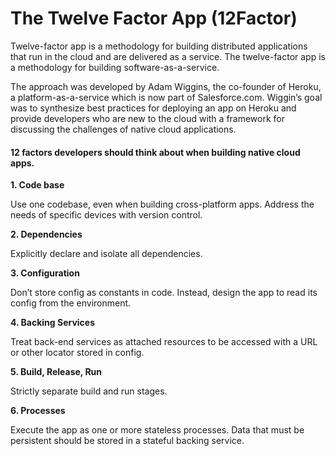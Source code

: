 
# The Twelve Factor App (12Factor)

  Twelve-factor app is a methodology for building distributed applications that run in the cloud and are delivered as a service.
  The twelve-factor app is a methodology for building software-as-a-service.

  The approach was developed by Adam Wiggins, the co-founder of Heroku, a platform-as-a-service which is now part of Salesforce.com. Wiggin’s goal was to synthesize best practices for deploying an app on Heroku and provide developers who are new to the cloud with a framework for discussing the challenges of native cloud applications.


  #### 12 factors developers should think about when building native cloud apps.

  **1.  Code base**

  Use one codebase, even when building cross-platform apps. Address the needs of specific devices with version control.

  **2.  Dependencies**

  Explicitly declare and isolate all dependencies.

  **3.  Configuration**

  Don’t store config as constants in code. Instead, design the app to read its config from the environment.

  **4.  Backing Services**

  Treat back-end services as attached resources to be accessed with a URL or other locator stored in config.

  **5.  Build, Release, Run**

  Strictly separate build and run stages.

  **6.  Processes**

  Execute the app as one or more stateless processes. Data that must be persistent should be stored in a stateful backing service.




